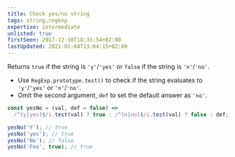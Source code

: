 ```yaml
---
title: Check yes/no string
tags: string,regexp
expertise: intermediate
unlisted: true
firstSeen: 2017-12-30T18:35:54+02:00
lastUpdated: 2021-01-04T13:04:15+02:00
---
```


Returns `true` if the string is `'y'`/`'yes'` or `false` if the string is `'n'`/`'no'`.

- Use `RegExp.prototype.test()` to check if the string evaluates to `'y'`/`'yes'` or `'n'`/`'no'`.
- Omit the second argument, `def` to set the default answer as `'no'`.

```js
const yesNo = (val, def = false) =>
  /^(y|yes)$/i.test(val) ? true : /^(n|no)$/i.test(val) ? false : def;
```

```js
yesNo('Y'); // true
yesNo('yes'); // true
yesNo('No'); // false
yesNo('Foo', true); // true
```
